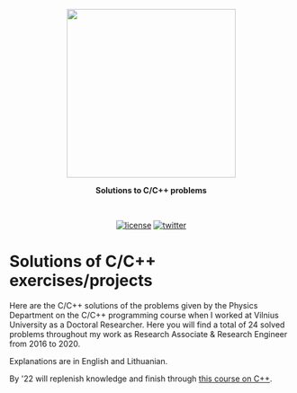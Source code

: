 <p align=center>
  <img height="300px" src="https://github.com/aurimas13/C-solutions/blob/main/public/images/cpppp.png"/>
</p>

<p align="center" > <b>Solutions to C/C++ problems </b> </p>
<br>
<p align=center>
  <a href="https://github.com/aurimas13/Road-App/blob/main/LICENSE"><img alt="license" src="https://img.shields.io/npm/l/express"></a>
  <a href="https://twitter.com/anausedas"><img alt="twitter" src="https://img.shields.io/twitter/follow/anausedas?style=social"/></a>
</p>

# Solutions of C/C++ exercises/projects

<!-- While being a Research Engineer at Vilnius University (VU) I worked on computing, bioinformatics and ML projects, of which the current one involves analysis of scRNA by writing codes, analyses and scripting with Python and C++.
 -->
 
Here are the C/C++ solutions of the problems given by the Physics Department on the C/C++ programming course when I worked at Vilnius University as a Doctoral Researcher. Here you will find a total of 24 solved problems throughout my work as Research Associate & Research Engineer from 2016 to 2020.

Explanations are in English and Lithuanian. 

By '22 will replenish knowledge and finish through [this course on C++](https://www.udemy.com/course/video-course-c-from-beginner-to-expert/).
 
